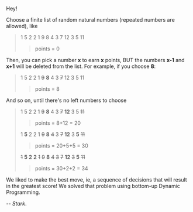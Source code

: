Hey!

Choose a finite list of random natural numbers (repeated numbers are allowed), like

> 1 5 2 2 1 9 8 4 3 7 12 3 5 11       
>> points = 0

Then, you can pick a number **x** to earn **x** points, BUT the numbers **x-1** and **x+1** will be deleted from the list. For example, if you choose **8**:

> 1 5 2 2 1 ~~9~~ **8** 4 3 ~~7~~ 12 3 5 11     
>> points = 8

And so on, until there's no left numbers to choose

> 1 5 2 2 1 ~~9~~ **8** 4 3 ~~7~~ **12** 3 5 ~~11~~
>> points = 8+12 = 20
>
> 1 **5** 2 2 1 ~~9~~ **8** ~~4~~ 3 ~~7~~ **12** 3 **5** ~~11~~
>> points = 20+5+5 = 30
>
> ~~1~~ **5** **2** **2** ~~1~~ ~~9~~ **8** ~~4~~ ~~3~~ ~~7~~ **12** ~~3~~ **5** ~~11~~ 
>> points = 30+2+2 = 34

We liked to make the best move, ie, a sequence of decisions that will result in the greatest score! We solved that problem using bottom-up Dynamic Programming. 


-- *Stark*.

